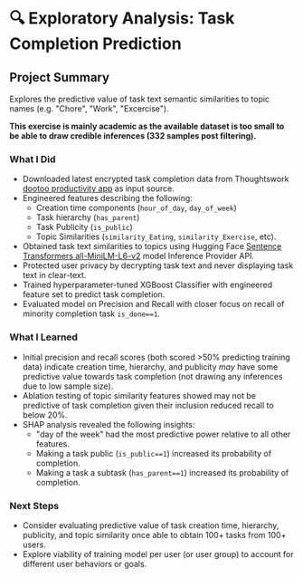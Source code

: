 # 🔍 Exploratory Analysis: Task Completion Prediction

## Project Summary

Explores the predictive value of task text semantic similarities to topic names (e.g. "Chore", "Work", "Excercise").  

**This exercise is mainly academic as the available dataset is too small to be able to draw credible inferences (332 samples post filtering).**

### What I Did

* Downloaded latest encrypted task completion data from Thoughtswork [dootoo productivity app](https://dootoo.app) as input source.
* Engineered features describing the following:
    * Creation time components (`hour_of_day`, `day_of_week`)
    * Task hierarchy (`has_parent`)
    * Task Publicity (`is_public`)
    * Topic Similarities (`similarity_Eating`, `similarity_Exercise`, etc).
* Obtained task text similarities to topics using Hugging Face [Sentence Transformers all-MiniLM-L6-v2](https://huggingface.co/sentence-transformers/all-MiniLM-L6-v2) model Inference Provider API.
* Protected user privacy by decrypting task text and never displaying task text in clear-text.
* Trained hyperparameter-tuned XGBoost Classifier with engineered feature set to predict task completion.
* Evaluated model on Precision and Recall with closer focus on recall of minority completion task `is_done==1`.

### What I Learned

* Initial precision and recall scores (both scored >50% predicting training data) indicate creation time, hierarchy, and publicity *may* have some predictive value towards task completion (not drawing any inferences due to low sample size).
* Ablation testing of topic similarity features showed may not be predictive of task completion given their inclusion reduced recall to below 20%.
* SHAP analysis revealed the following insights:
  * "day of the week" had the most predictive power relative to all other features.
  * Making a task public (`is_public==1`) increased its probability of completion.
  * Making a task a subtask (`has_parent==1`) increased its probability of completion.

### Next Steps

* Consider evaluating predictive value of task creation time, hierarchy, publicity, and topic similarity once able to obtain 100+ tasks from 100+ users.
* Explore viability of training model per user (or user group) to account for different user behaviors or goals.
